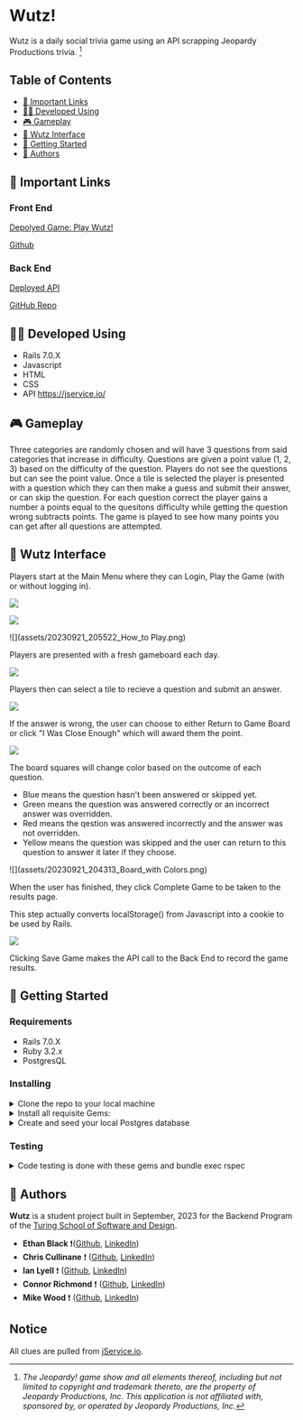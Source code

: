# Wutz!

Wutz is a daily social trivia game using an API scrapping Jeopardy Productions trivia. [^1]

## Table of Contents

- [🔗 Important Links](#🔗-important-links)
- [🧑‍💻 Developed Using](#🧑‍💻-developed-using)
- [🎮 Gameplay](#🎮-gameplay)
- [📱 Wutz Interface](#📱-wutz-interface)
- [🚀 Getting Started](#🚀-getting-started)
- [👤 Authors](#-authors)

## 🔗 Important Links

### Front End

[Depolyed Game: Play Wutz!](https://hidden-spire-29708-f563a2b7cacc.herokuapp.com/)

[Github](https://github.com/wutz-game/wutz_fe)

### Back End

[Deployed API](https://pacific-wildwood-99462-95c6d81ab3e1.herokuapp.com/api/challenges)

[GitHub Repo](https://github.com/wutz-game/wutz_be)

## 🧑‍💻 Developed Using

* Rails 7.0.X
* Javascript
* HTML
* CSS
* API https://jservice.io/

## 🎮 Gameplay

Three categories are randomly chosen and will have 3 questions from said categories that increase in difficulty.
Questions are given a point value (1, 2, 3) based on the difficulty of the question. Players do not see the questions but can see the point value.
Once a tile is selected the player is presented with a question which they can then make a guess and submit their answer, or can skip the question.
For each question correct the player gains a number a points equal to the quesitons difficulty while getting the question wrong subtracts points.
The game is played to see how many points you can get after all questions are attempted.

## 📱 Wutz Interface



Players start at the Main Menu where they can Login, Play the Game (with or without logging in).


![](assets/20230921_205503_Initial_Screen.png)




![](assets/20230921_205513_Login_Screen.png)




![](assets/20230921_205522_How_to Play.png)

Players are presented with a fresh gameboard each day.


![](assets/20230921_204011_Game_Board.png)

Players then can select a tile to recieve a question and submit an answer.


![](assets/20230921_204036_Question.png)

If the answer is wrong, the user can choose to either Return to Game Board or click "I Was Close Enough" which will award them the point.

![](assets/20230921_204053_Answered_Wrong.png)


The board squares will change color based on the outcome of each question.

* Blue means the question hasn't been answered or skipped yet.
* Green means the question was answered correctly or an incorrect answer was overridden.
* Red means the qestion was answered incorrectly and the answer was not overridden.
* Yellow means the question was skipped and the user can return to this question to answer it later if they choose.


![](assets/20230921_204313_Board_with Colors.png)



When the user has finished, they click Complete Game to be taken to the results page.

This step actually converts localStorage() from Javascript into a cookie to be used by Rails.


![](assets/20230921_204505_Game_Results.png)

Clicking Save Game makes the API call to the Back End to record the game results.


## 🚀 Getting Started

### Requirements

- Rails 7.0.X
- Ruby 3.2.x
- PostgresQL

### Installing

<details closed>

<summary>Clone the repo to your local machine</summary>

```
You can also fork it if you would like to work on your own project.
```

</details>

<details closed>

<summary>Install all requisite Gems:</summary>

```
bundle install
```

</details>

<details closed>

<summary>Create and seed your local Postgres database</summary>

```
rails db:{create,migrate,seed}
```

</details>

### Testing

<details closed>

<summary>Code testing is done with these gems and bundle exec rspec</summary>

```
  gem "rspec-rails"
  gem "capybara"
  gem "simplecov"
  gem "selenium-webdriver"
  gem "webdrivers"
  gem "vcr"
  gem "webmock"
  gem "launchy"
```

</details>


## 👤 Authors

**Wutz** is a student project built in September, 2023 for the Backend Program of the [Turing School of Software and Design](https://turing.edu/).

- **Ethan Black** ❗([Github](https://github.com/ethanrossblack), [LinkedIn](https://www.linkedin.com/in/ethanrossblack/))
- **Chris Cullinane** ❗ ([Github](https://github.com/topher-nullset), [LinkedIn](https://www.linkedin.com/in/chris-cullinane-be/))
- **Ian Lyell** ❗ ([Github](https://github.com/ILyell), [LinkedIn](https://www.linkedin.com/in/ian-lyell/))
- **Connor Richmond** ❗ ([Github](https://github.com/ConnorRichmond), [LinkedIn](https://www.linkedin.com/in/corichmond/))
- **Mike Wood** ❗ ([Github](https://github.com/MWoodshop), [LinkedIn](https://www.linkedin.com/in/michaelwilliamwood/))

## Notice

All clues are pulled from [jService.io](https://jservice.io/).


[^1]: _The Jeopardy! game show and all elements thereof, including but not limited to copyright and trademark thereto, are the property of Jeopardy Productions, Inc. This application is not affiliated with, sponsored by, or operated by Jeopardy Productions, Inc._

